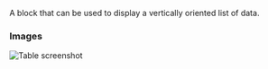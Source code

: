 A block that can be used to display a vertically oriented list of data.

### Images

![Table screenshot](https://gitlab.com/appsemble/appsemble/-/raw/0.34.7/config/assets/list.png)
